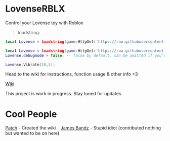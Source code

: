 # LovenseRBLX
Control your Lovense toy with Roblox

> loadstring:

```lua
local Lovense = loadstring(game:HttpGet('https://raw.githubusercontent.com/LovenseFunny/LovenseRBLX/main/Lovense.lua'))()
```

```lua
local Lovense = loadstring(game:HttpGet('https://raw.githubusercontent.com/LovenseFunny/LovenseRBLX/main/Lovense.lua'))()
Lovense.debugmode = false; -- false by default, can be omitted if you're not setting it to true

Lovense.Vibrate(10,5);
```

Head to the wiki for instructions, function usage & other info <3

[Wiki](https://github.com/LovenseFunny/LovenseRBLX/wiki/Home)

This project is work in progress. Stay tuned for updates

# Cool People

[Patch](https://github.com/patchpatchpatchpatch) - Created the wiki&nbsp;&nbsp;&nbsp;
[James Bandz](https://github.com/jamesbandz) - Stupid idiot (contributed nothing but wanted to be on here)
